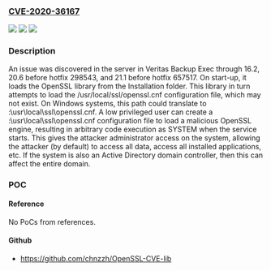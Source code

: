 ### [CVE-2020-36167](https://cve.mitre.org/cgi-bin/cvename.cgi?name=CVE-2020-36167)
![](https://img.shields.io/static/v1?label=Product&message=n%2Fa&color=blue)
![](https://img.shields.io/static/v1?label=Version&message=n%2Fa&color=blue)
![](https://img.shields.io/static/v1?label=Vulnerability&message=n%2Fa&color=brighgreen)

### Description

An issue was discovered in the server in Veritas Backup Exec through 16.2, 20.6 before hotfix 298543, and 21.1 before hotfix 657517. On start-up, it loads the OpenSSL library from the Installation folder. This library in turn attempts to load the /usr/local/ssl/openssl.cnf configuration file, which may not exist. On Windows systems, this path could translate to <drive>:\usr\local\ssl\openssl.cnf. A low privileged user can create a :\usr\local\ssl\openssl.cnf configuration file to load a malicious OpenSSL engine, resulting in arbitrary code execution as SYSTEM when the service starts. This gives the attacker administrator access on the system, allowing the attacker (by default) to access all data, access all installed applications, etc. If the system is also an Active Directory domain controller, then this can affect the entire domain.

### POC

#### Reference
No PoCs from references.

#### Github
- https://github.com/chnzzh/OpenSSL-CVE-lib

